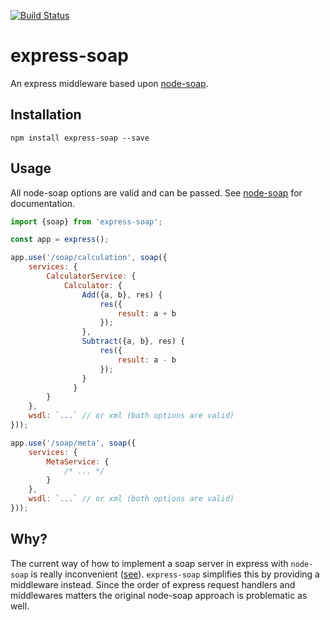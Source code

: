 [![Build Status](https://travis-ci.org/RobinBuschmann/express-soap.png?branch=master)](https://travis-ci.org/RobinBuschmann/express-soap)

# express-soap
An express middleware based upon [node-soap](https://github.com/vpulim/node-soap).

## Installation
```
npm install express-soap --save
```

## Usage
All node-soap options are valid and can be passed. See [node-soap](https://github.com/vpulim/node-soap#options-1) for documentation.
```javascript
import {soap} from 'express-soap';

const app = express();

app.use('/soap/calculation', soap({
    services: {
        CalculatorService: {
            Calculator: {
                Add({a, b}, res) {
                    res({
                        result: a + b
                    });
                },
                Subtract({a, b}, res) {
                    res({
                        result: a - b
                    });
                }
              }
        }
    }, 
    wsdl: `...` // or xml (both options are valid)
}));

app.use('/soap/meta', soap({
    services: {
        MetaService: {
            /* ... */
        }
    }, 
    wsdl: `...` // or xml (both options are valid)
}));
```

## Why?
The current way of how to implement a soap server in express with `node-soap` is really inconvenient
([see](https://github.com/vpulim/node-soap#soaplistenserver-path-services-wsdl---create-a-new-soap-server-that-listens-on-path-and-provides-services)).
`express-soap` simplifies this by providing a middleware instead. Since the order of express 
request handlers and middlewares matters the original node-soap approach is problematic as well.